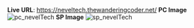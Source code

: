 **Live URL**: https://neveltech.thewanderingcoder.net/
**PC Image**
![pc_nevelTech](https://github.com/user-attachments/assets/2804650c-8475-48ef-9b3c-2e4b63ed8b60)
**SP Image**
![sp_nevelTech](https://github.com/user-attachments/assets/22fdbf49-ab28-4781-bba2-a9cb4d11d9df)
